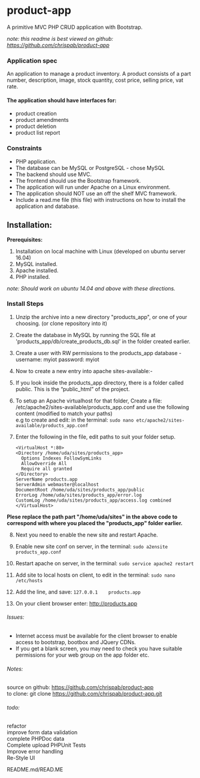 # product-app
A primitive MVC PHP CRUD application with Bootstrap.

*note: this readme is best viewed on github: https://github.com/chrispab/product-app*

### Application spec
An application to manage a product inventory. A product consists of a part number, description, image, stock quantity, cost price, selling price, vat rate.

#### The application should have interfaces for:
* product creation
* product amendments
* product deletion
* product list report

### Constraints
* PHP application.
* The database can be MySQL or PostgreSQL - chose MySQL
* The backend should use MVC.
* The frontend should use the Bootstrap framework.
* The application will run under Apache on a Linux environment.
* The application should NOT use an off the shelf MVC framework.
* Include a read.me file (this file) with instructions on how to install the application and database.


## Installation:
**Prerequisites:**  
1. Installation on local machine with Linux (developed on ubuntu server 16.04)  
2. MySQL installed.  
3. Apache installed.  
4. PHP installed.  

*note: Should work on ubuntu 14.04 and above with these directions.*

### Install Steps
1. Unzip  the archive into a new directory "products_app", or one of your choosing.  (or clone repository into it)
2. Create the database in MySQL by running the  SQL file at 'products_app/db/create_products_db.sql' in the folder created earlier.
3. Create a user with RW permissions to the  products_app database -  username: myiot password: myiot
4. Now to create a new entry into apache sites-available:-  
5. If you look inside the products_app directory, there is a folder called public. This is the “public_html” of the project.  
6. To setup an Apache virtualhost for that folder, Create a  file:   /etc/apache2/sites-available/products_app.conf and use the following content (modified to match your paths)  
e.g to create and edit: in the terminal: `sudo nano etc/apache2/sites-available/products_app.conf`  

7. Enter the following in the file, edit paths to suit your folder setup.

    ```
    <VirtualHost *:80>
    <Directory /home/uda/sites/products_app>
      Options Indexes FollowSymLinks
      AllowOverride All
      Require all granted
    </Directory>
    ServerName products.app
    ServerAdmin webmaster@localhost
    DocumentRoot /home/uda/sites/products_app/public
    ErrorLog /home/uda/sites/products_app/error.log
    CustomLog /home/uda/sites/products_app/access.log combined
    </VirtualHost>
    ```
**Plese replace the path part "/home/uda/sites" in the above code to correspond with where you placed the "products_app" folder earlier.**

8. Next you need to enable the new site and restart Apache.
9. Enable new site conf on server, in the terminal: `sudo a2ensite products_app.conf`

10. Restart apache on server, in the terminal: `sudo service apache2 restart`

11. Add site to local hosts on client, to edit in the terminal: `sudo nano /etc/hosts`
12. Add the line, and save: `127.0.0.1    products.app`

13. On your client browser enter: http://products.app

###### Issues:
* Internet access must be available for the client browser to enable access to bootstrap, bootbox and JQuery CDNs.  
* If you get a blank screen, you may need to check you have suitable permissions for your web group on the app folder etc.

###### Notes:
source on github: https://github.com/chrispab/product-app  
to clone: git clone  https://github.com/chrispab/product-app.git

###### todo:
refactor  
improve form data validation  
complete PHPDoc data  
Complete upload PHPUnit Tests  
Improve error handling  
Re-Style UI


README.md/READ.ME
